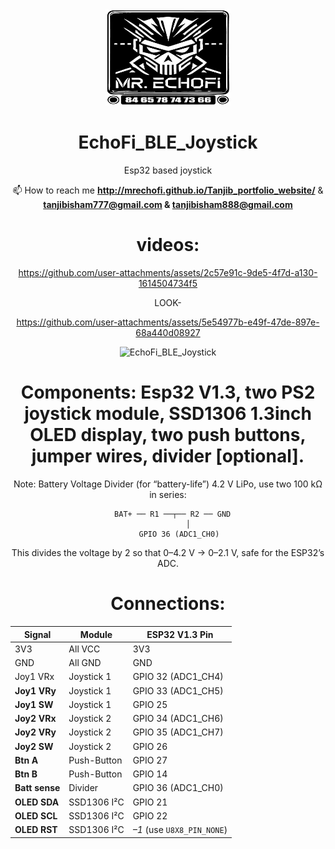 <div align="center">

  <img src="https://github.com/MrEchoFi/MrEchoFi/raw/4274f537dec313ac7dde4403fe0fae24259beade/Mr.EchoFi-New-Logo-with-ASCII.jpg" alt="logo" width="200" height="auto" />
  <h1>EchoFi_BLE_Joystick</h1>
   
  <p>
   Esp32 based joystick
  </p>


  📫 How to reach me **http://mrechofi.github.io/Tanjib_portfolio_website/** &
 **tanjibisham777@gmail.com & tanjibisham888@gmail.com**
# videos:
https://github.com/user-attachments/assets/2c57e91c-9de5-4f7d-a130-1614504734f5

LOOK-

https://github.com/user-attachments/assets/5e54977b-e49f-47de-897e-68a440d08927


![EchoFi_BLE_Joystick](https://github.com/user-attachments/assets/f3604810-efd3-488c-8952-867db6db4ae4)

# Components: Esp32 V1.3, two PS2 joystick module, SSD1306 1.3inch OLED display, two push buttons, jumper wires, divider [optional].
Note: Battery Voltage Divider (for “battery-life”)
      4.2 V LiPo, use two 100 kΩ in series:
      
      BAT+ ── R1 ──┬── R2 ── GND
             │
         GPIO 36 (ADC1_CH0)
This divides the voltage by 2 so that 0–4.2 V → 0–2.1 V, safe for the ESP32’s ADC.


# Connections:
| Signal         | Module      | ESP32 V1.3 Pin             |
| -------------- | ----------- | -------------------------- |
|   3V3          | All VCC     | 3V3                        |
|   GND          | All GND     | GND                        |
|   Joy1 VRx     | Joystick 1  | GPIO 32 (ADC1\_CH4)        |
| **Joy1 VRy**   | Joystick 1  | GPIO 33 (ADC1\_CH5)        |
| **Joy1 SW**    | Joystick 1  | GPIO 25                    |
| **Joy2 VRx**   | Joystick 2  | GPIO 34 (ADC1\_CH6)        |
| **Joy2 VRy**   | Joystick 2  | GPIO 35 (ADC1\_CH7)        |
| **Joy2 SW**    | Joystick 2  | GPIO 26                    |
| **Btn A**      | Push-Button | GPIO 27                    |
| **Btn B**      | Push-Button | GPIO 14                    |
| **Batt sense** | Divider     | GPIO 36 (ADC1\_CH0)        |
| **OLED SDA**   | SSD1306 I²C | GPIO 21                    |
| **OLED SCL**   | SSD1306 I²C | GPIO 22                    |
| **OLED RST**   | SSD1306 I²C | *–1* (use `U8X8_PIN_NONE`) |
